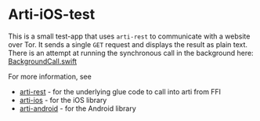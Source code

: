 # Arti-iOS-test

This is a small test-app that uses `arti-rest` to communicate with a website over
Tor.
It sends a single `GET` request and displays the result as plain text.
There is an attempt at running the synchronous call in the background here:
[BackgroundCall.swift](arti-ios-test/BackgroundCall.swift)

For more information, see

* [arti-rest](https://github.com/c4dt/arti-rest) - for the underlying glue code to call into arti from
  FFI
* [arti-ios](https://github.com/c4dt/arti-ios) - for the iOS library
* [arti-android](https://github.com/c4dt/arti-android) - for the Android library
